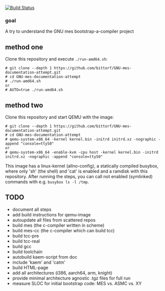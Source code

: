 [![Build Status](https://travis-ci.org/bittorf/GNU-mes-documentation-attempt.svg?branch=main)](https://travis-ci.org/bittorf/GNU-mes-documentation-attempt)

### goal

A try to understand the GNU mes bootstrap-a-compiler project

## method one

Clone this repository and execute `./run-amd64.sh`:
```
# git clone --depth 1 https://github.com/bittorf/GNU-mes-documentation-attempt.git
# cd GNU-mes-documentation-attempt
# ./run-amd64.sh
or
# AUTO=true ./run-amd64.sh
```

## method two

Clone this repository and start QEMU with the image:
```
# git clone --depth 1 https://github.com/bittorf/GNU-mes-documentation-attempt.git
# cd GNU-mes-documentation-attempt
# qemu-system-x86_64 -kernel kernel.bin -initrd initrd.xz -nographic -append "console=ttyS0"
or
# qemu-system-x86_64 -enable-kvm -cpu host -kernel kernel.bin -initrd initrd.xz -nographic -append "console=ttyS0"
```
This image has a linux-kernel (allno-config), a statically compiled busybox,
where only 'sh' (the shell) and 'cat' is enabled and a ramdisk
with this repository. After running the steps, you can call
not enabled (symlinked) commands with e.g. `busybox ls -l /tmp`.

## TODO

* document all steps
* add build instructions for qemu-image
* autoupdate all files from scattered repos
* build mes (the c-compiler written in scheme)
* build mes-cc (the c-compiler which can build tcc)
* build tcc-pre
* build tcc-real
* build gcc
* build toolchain
* autobuild kaem-script from doc
* include 'kaem' and 'catm'
* build HTML-page
* add all architectures (i386, aarch64, arm, knight)
* provide minimal architecture agnostic .tgz files for full run
* measure SLOC for initial bootstrap code: MES vs. ASMC vs. XY

